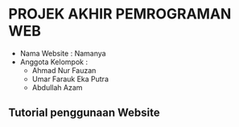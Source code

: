 # PROJEK AKHIR PEMROGRAMAN WEB
- Nama Website : Namanya
- Anggota Kelompok :
    - Ahmad Nur Fauzan
    - Umar Farauk Eka Putra
    - Abdullah Azam
## Tutorial penggunaan Website